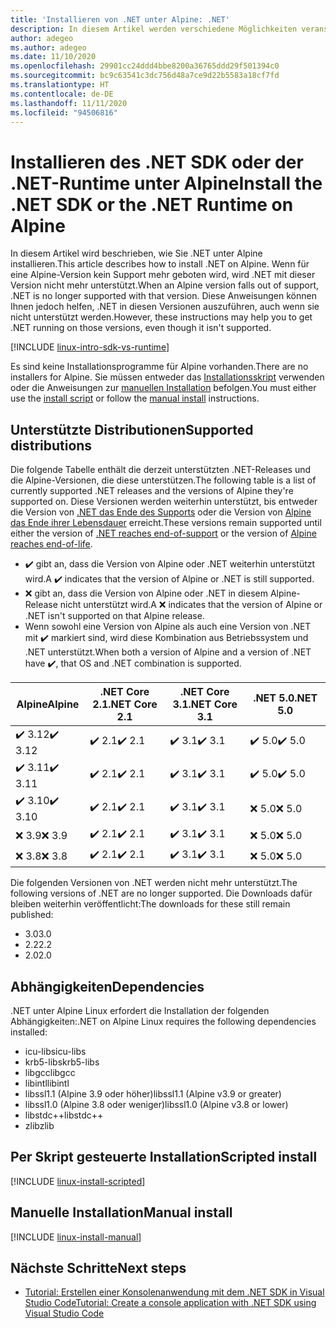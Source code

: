 ```yaml
---
title: 'Installieren von .NET unter Alpine: .NET'
description: In diesem Artikel werden verschiedene Möglichkeiten veranschaulicht, das .NET SDK und die .NET-Runtime unter Alpine zu installieren.
author: adegeo
ms.author: adegeo
ms.date: 11/10/2020
ms.openlocfilehash: 29901cc24ddd4bbe8200a36765ddd29f501394c0
ms.sourcegitcommit: bc9c63541c3dc756d48a7ce9d22b5583a18cf7fd
ms.translationtype: HT
ms.contentlocale: de-DE
ms.lasthandoff: 11/11/2020
ms.locfileid: "94506816"
---
```

# <a name="install-the-net-sdk-or-the-net-runtime-on-alpine"></a><span data-ttu-id="f3e8b-103">Installieren des .NET SDK oder der .NET-Runtime unter Alpine</span><span class="sxs-lookup"><span data-stu-id="f3e8b-103">Install the .NET SDK or the .NET Runtime on Alpine</span></span>

<span data-ttu-id="f3e8b-104">In diesem Artikel wird beschrieben, wie Sie .NET unter Alpine installieren.</span><span class="sxs-lookup"><span data-stu-id="f3e8b-104">This article describes how to install .NET on Alpine.</span></span> <span data-ttu-id="f3e8b-105">Wenn für eine Alpine-Version kein Support mehr geboten wird, wird .NET mit dieser Version nicht mehr unterstützt.</span><span class="sxs-lookup"><span data-stu-id="f3e8b-105">When an Alpine version falls out of support, .NET is no longer supported with that version.</span></span> <span data-ttu-id="f3e8b-106">Diese Anweisungen können Ihnen jedoch helfen, .NET in diesen Versionen auszuführen, auch wenn sie nicht unterstützt werden.</span><span class="sxs-lookup"><span data-stu-id="f3e8b-106">However, these instructions may help you to get .NET running on those versions, even though it isn't supported.</span></span>

[!INCLUDE [linux-intro-sdk-vs-runtime](includes/linux-intro-sdk-vs-runtime.md)]

<span data-ttu-id="f3e8b-107">Es sind keine Installationsprogramme für Alpine vorhanden.</span><span class="sxs-lookup"><span data-stu-id="f3e8b-107">There are no installers for Alpine.</span></span> <span data-ttu-id="f3e8b-108">Sie müssen entweder das [Installationsskript](#scripted-install) verwenden oder die Anweisungen zur [manuellen Installation](#manual-install) befolgen.</span><span class="sxs-lookup"><span data-stu-id="f3e8b-108">You must either use the [install script](#scripted-install) or follow the [manual install](#manual-install) instructions.</span></span>

## <a name="supported-distributions"></a><span data-ttu-id="f3e8b-109">Unterstützte Distributionen</span><span class="sxs-lookup"><span data-stu-id="f3e8b-109">Supported distributions</span></span>

<span data-ttu-id="f3e8b-110">Die folgende Tabelle enthält die derzeit unterstützten .NET-Releases und die Alpine-Versionen, die diese unterstützen.</span><span class="sxs-lookup"><span data-stu-id="f3e8b-110">The following table is a list of currently supported .NET releases and the versions of Alpine they're supported on.</span></span> <span data-ttu-id="f3e8b-111">Diese Versionen werden weiterhin unterstützt, bis entweder die Version von [.NET das Ende des Supports](https://dotnet.microsoft.com/platform/support/policy/dotnet-core) oder die Version von [Alpine das Ende ihrer Lebensdauer](https://wiki.alpinelinux.org/wiki/Alpine_Linux:Releases) erreicht.</span><span class="sxs-lookup"><span data-stu-id="f3e8b-111">These versions remain supported until either the version of [.NET reaches end-of-support](https://dotnet.microsoft.com/platform/support/policy/dotnet-core) or the version of [Alpine reaches end-of-life](https://wiki.alpinelinux.org/wiki/Alpine_Linux:Releases).</span></span>

- <span data-ttu-id="f3e8b-112">✔️ gibt an, dass die Version von Alpine oder .NET weiterhin unterstützt wird.</span><span class="sxs-lookup"><span data-stu-id="f3e8b-112">A ✔️ indicates that the version of Alpine or .NET is still supported.</span></span>
- <span data-ttu-id="f3e8b-113">❌ gibt an, dass die Version von Alpine oder .NET in diesem Alpine-Release nicht unterstützt wird.</span><span class="sxs-lookup"><span data-stu-id="f3e8b-113">A ❌ indicates that the version of Alpine or .NET isn't supported on that Alpine release.</span></span>
- <span data-ttu-id="f3e8b-114">Wenn sowohl eine Version von Alpine als auch eine Version von .NET mit ✔️ markiert sind, wird diese Kombination aus Betriebssystem und .NET unterstützt.</span><span class="sxs-lookup"><span data-stu-id="f3e8b-114">When both a version of Alpine and a version of .NET have ✔️, that OS and .NET combination is supported.</span></span>

| <span data-ttu-id="f3e8b-115">Alpine</span><span class="sxs-lookup"><span data-stu-id="f3e8b-115">Alpine</span></span>  | <span data-ttu-id="f3e8b-116">.NET Core 2.1</span><span class="sxs-lookup"><span data-stu-id="f3e8b-116">.NET Core 2.1</span></span> | <span data-ttu-id="f3e8b-117">.NET Core 3.1</span><span class="sxs-lookup"><span data-stu-id="f3e8b-117">.NET Core 3.1</span></span> | <span data-ttu-id="f3e8b-118">.NET 5.0</span><span class="sxs-lookup"><span data-stu-id="f3e8b-118">.NET 5.0</span></span> |
|-------- |---------------|---------------|----------------|
| <span data-ttu-id="f3e8b-119">✔️ 3.12</span><span class="sxs-lookup"><span data-stu-id="f3e8b-119">✔️ 3.12</span></span> | <span data-ttu-id="f3e8b-120">✔️ 2.1</span><span class="sxs-lookup"><span data-stu-id="f3e8b-120">✔️ 2.1</span></span>        | <span data-ttu-id="f3e8b-121">✔️ 3.1</span><span class="sxs-lookup"><span data-stu-id="f3e8b-121">✔️ 3.1</span></span>        | <span data-ttu-id="f3e8b-122">✔️ 5.0</span><span class="sxs-lookup"><span data-stu-id="f3e8b-122">✔️ 5.0</span></span> |
| <span data-ttu-id="f3e8b-123">✔️ 3.11</span><span class="sxs-lookup"><span data-stu-id="f3e8b-123">✔️ 3.11</span></span> | <span data-ttu-id="f3e8b-124">✔️ 2.1</span><span class="sxs-lookup"><span data-stu-id="f3e8b-124">✔️ 2.1</span></span>        | <span data-ttu-id="f3e8b-125">✔️ 3.1</span><span class="sxs-lookup"><span data-stu-id="f3e8b-125">✔️ 3.1</span></span>        | <span data-ttu-id="f3e8b-126">✔️ 5.0</span><span class="sxs-lookup"><span data-stu-id="f3e8b-126">✔️ 5.0</span></span> |
| <span data-ttu-id="f3e8b-127">✔️ 3.10</span><span class="sxs-lookup"><span data-stu-id="f3e8b-127">✔️ 3.10</span></span> | <span data-ttu-id="f3e8b-128">✔️ 2.1</span><span class="sxs-lookup"><span data-stu-id="f3e8b-128">✔️ 2.1</span></span>        | <span data-ttu-id="f3e8b-129">✔️ 3.1</span><span class="sxs-lookup"><span data-stu-id="f3e8b-129">✔️ 3.1</span></span>        | <span data-ttu-id="f3e8b-130">❌ 5.0</span><span class="sxs-lookup"><span data-stu-id="f3e8b-130">❌ 5.0</span></span> |
| <span data-ttu-id="f3e8b-131">❌ 3.9</span><span class="sxs-lookup"><span data-stu-id="f3e8b-131">❌ 3.9</span></span>  | <span data-ttu-id="f3e8b-132">✔️ 2.1</span><span class="sxs-lookup"><span data-stu-id="f3e8b-132">✔️ 2.1</span></span>        | <span data-ttu-id="f3e8b-133">✔️ 3.1</span><span class="sxs-lookup"><span data-stu-id="f3e8b-133">✔️ 3.1</span></span>        | <span data-ttu-id="f3e8b-134">❌ 5.0</span><span class="sxs-lookup"><span data-stu-id="f3e8b-134">❌ 5.0</span></span> |
| <span data-ttu-id="f3e8b-135">❌ 3.8</span><span class="sxs-lookup"><span data-stu-id="f3e8b-135">❌ 3.8</span></span>  | <span data-ttu-id="f3e8b-136">✔️ 2.1</span><span class="sxs-lookup"><span data-stu-id="f3e8b-136">✔️ 2.1</span></span>        | <span data-ttu-id="f3e8b-137">✔️ 3.1</span><span class="sxs-lookup"><span data-stu-id="f3e8b-137">✔️ 3.1</span></span>        | <span data-ttu-id="f3e8b-138">❌ 5.0</span><span class="sxs-lookup"><span data-stu-id="f3e8b-138">❌ 5.0</span></span> |

<span data-ttu-id="f3e8b-139">Die folgenden Versionen von .NET werden nicht mehr unterstützt.</span><span class="sxs-lookup"><span data-stu-id="f3e8b-139">The following versions of .NET are no longer supported.</span></span> <span data-ttu-id="f3e8b-140">Die Downloads dafür bleiben weiterhin veröffentlicht:</span><span class="sxs-lookup"><span data-stu-id="f3e8b-140">The downloads for these still remain published:</span></span>

- <span data-ttu-id="f3e8b-141">3.0</span><span class="sxs-lookup"><span data-stu-id="f3e8b-141">3.0</span></span>
- <span data-ttu-id="f3e8b-142">2.2</span><span class="sxs-lookup"><span data-stu-id="f3e8b-142">2.2</span></span>
- <span data-ttu-id="f3e8b-143">2.0</span><span class="sxs-lookup"><span data-stu-id="f3e8b-143">2.0</span></span>

## <a name="dependencies"></a><span data-ttu-id="f3e8b-144">Abhängigkeiten</span><span class="sxs-lookup"><span data-stu-id="f3e8b-144">Dependencies</span></span>

<span data-ttu-id="f3e8b-145">.NET unter Alpine Linux erfordert die Installation der folgenden Abhängigkeiten:</span><span class="sxs-lookup"><span data-stu-id="f3e8b-145">.NET on Alpine Linux requires the following dependencies installed:</span></span>

- <span data-ttu-id="f3e8b-146">icu-libs</span><span class="sxs-lookup"><span data-stu-id="f3e8b-146">icu-libs</span></span>
- <span data-ttu-id="f3e8b-147">krb5-libs</span><span class="sxs-lookup"><span data-stu-id="f3e8b-147">krb5-libs</span></span>
- <span data-ttu-id="f3e8b-148">libgcc</span><span class="sxs-lookup"><span data-stu-id="f3e8b-148">libgcc</span></span>
- <span data-ttu-id="f3e8b-149">libintl</span><span class="sxs-lookup"><span data-stu-id="f3e8b-149">libintl</span></span>
- <span data-ttu-id="f3e8b-150">libssl1.1 (Alpine 3.9 oder höher)</span><span class="sxs-lookup"><span data-stu-id="f3e8b-150">libssl1.1 (Alpine v3.9 or greater)</span></span>
- <span data-ttu-id="f3e8b-151">libssl1.0 (Alpine 3.8 oder weniger)</span><span class="sxs-lookup"><span data-stu-id="f3e8b-151">libssl1.0 (Alpine v3.8 or lower)</span></span>
- <span data-ttu-id="f3e8b-152">libstdc++</span><span class="sxs-lookup"><span data-stu-id="f3e8b-152">libstdc++</span></span>
- <span data-ttu-id="f3e8b-153">zlib</span><span class="sxs-lookup"><span data-stu-id="f3e8b-153">zlib</span></span>

## <a name="scripted-install"></a><span data-ttu-id="f3e8b-154">Per Skript gesteuerte Installation</span><span class="sxs-lookup"><span data-stu-id="f3e8b-154">Scripted install</span></span>

[!INCLUDE [linux-install-scripted](includes/linux-install-scripted.md)]

## <a name="manual-install"></a><span data-ttu-id="f3e8b-155">Manuelle Installation</span><span class="sxs-lookup"><span data-stu-id="f3e8b-155">Manual install</span></span>

[!INCLUDE [linux-install-manual](includes/linux-install-manual.md)]

## <a name="next-steps"></a><span data-ttu-id="f3e8b-156">Nächste Schritte</span><span class="sxs-lookup"><span data-stu-id="f3e8b-156">Next steps</span></span>

- [<span data-ttu-id="f3e8b-157">Tutorial: Erstellen einer Konsolenanwendung mit dem .NET SDK in Visual Studio Code</span><span class="sxs-lookup"><span data-stu-id="f3e8b-157">Tutorial: Create a console application with .NET SDK using Visual Studio Code</span></span>](../tutorials/with-visual-studio-code.md)
